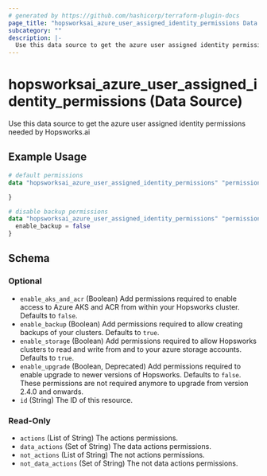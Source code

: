 ```yaml
---
# generated by https://github.com/hashicorp/terraform-plugin-docs
page_title: "hopsworksai_azure_user_assigned_identity_permissions Data Source - terraform-provider-hopsworksai"
subcategory: ""
description: |-
  Use this data source to get the azure user assigned identity permissions needed by Hopsworks.ai
---
```


# hopsworksai_azure_user_assigned_identity_permissions (Data Source)

Use this data source to get the azure user assigned identity permissions needed by Hopsworks.ai

## Example Usage

```terraform
# default permissions
data "hopsworksai_azure_user_assigned_identity_permissions" "permissions" {

}

# disable backup permissions
data "hopsworksai_azure_user_assigned_identity_permissions" "permissions" {
  enable_backup = false
}
```

<!-- schema generated by tfplugindocs -->
## Schema

### Optional

- `enable_aks_and_acr` (Boolean) Add permissions required to enable access to Azure AKS and ACR from within your Hopsworks cluster. Defaults to `false`.
- `enable_backup` (Boolean) Add permissions required to allow creating backups of your clusters. Defaults to `true`.
- `enable_storage` (Boolean) Add permissions required to allow Hopsworks clusters to read and write from and to your azure storage accounts. Defaults to `true`.
- `enable_upgrade` (Boolean, Deprecated) Add permissions required to enable upgrade to newer versions of Hopsworks. Defaults to `false`. These permissions are not required anymore to upgrade from version 2.4.0 and onwards.
- `id` (String) The ID of this resource.

### Read-Only

- `actions` (List of String) The actions permissions.
- `data_actions` (Set of String) The data actions permissions.
- `not_actions` (List of String) The not actions permissions.
- `not_data_actions` (Set of String) The not data actions permissions.


